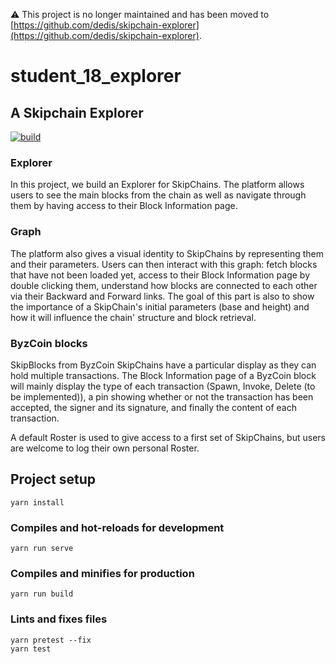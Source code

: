 ⚠️ This project is no longer maintained and has been moved to
[https://github.com/dedis/skipchain-explorer](https://github.com/dedis/skipchain-explorer).

# student_18_explorer

## A Skipchain Explorer

[![build](https://img.shields.io/travis/dedis/student_18_explorer.svg)](https://travis-ci.org/dedis/student_18_explorer)

### Explorer

In this project, we build an Explorer for SkipChains. The platform allows users
to see the main blocks from the chain as well as navigate through them by having
access to their Block Information page.

### Graph

The platform also gives a visual identity to SkipChains by representing them and
their parameters. Users can then interact with this graph: fetch blocks that
have not been loaded yet, access to their Block Information page by double
clicking them, understand how blocks are connected to each other via their
Backward and Forward links. The goal of this part is also to show the importance
of a SkipChain's initial parameters (base and height) and how it will influence
the chain' structure and block retrieval.

### ByzCoin blocks
SkipBlocks from ByzCoin SkipChains have a particular display as they can hold
multiple transactions. The Block Information page of a ByzCoin block will mainly
display the type of each transaction (Spawn, Invoke, Delete (to be
implemented)), a pin showing whether or not the transaction has been accepted,
the signer and its signature, and finally the content of each transaction.


A default Roster is used to give access to a first set of SkipChains, but users
are welcome to log their own personal Roster.


## Project setup
```
yarn install
```

### Compiles and hot-reloads for development
```
yarn run serve
```

### Compiles and minifies for production
```
yarn run build
```

### Lints and fixes files
```
yarn pretest --fix
yarn test
```
